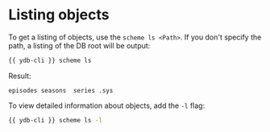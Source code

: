 # Listing objects

To get a listing of objects, use the `scheme ls <Path>`. If you don't specify the path, a listing of the DB root will be output:

```bash
{{ ydb-cli }} scheme ls
```

Result:

```text
episodes seasons  series .sys
```

To view detailed information about objects, add the `-l` flag:

```bash
{{ ydb-cli }} scheme ls -l
```

